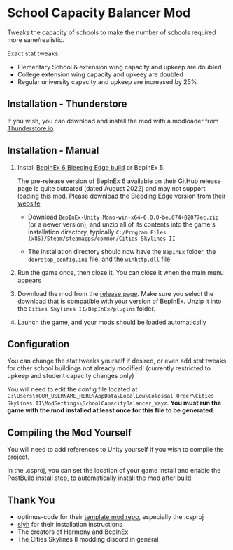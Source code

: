# School Capacity Balancer Mod
 
Tweaks the capacity of schools to make the number of schools required more sane/realistic.

Exact stat tweaks:
* Elementary School & extension wing capacity and upkeep are doubled
* College extension wing capacity and upkeey are doubled
* Regular university capacity and upkeep are increased by 25%
    

## Installation - Thunderstore
If you wish, you can download and install the mod with a modloader from [Thunderstore.io](https://thunderstore.io/c/cities-skylines-ii/p/Wayzware/SchoolCapacityBalancer/).

## Installation - Manual
1. Install [BepInEx 6 Bleeding Edge build](https://builds.bepinex.dev/projects/bepinex_be) or BepInEx 5. 

   The pre-release version of BepInEx 6 available on their GitHub release page is quite outdated (dated August 2022) and may not support loading this mod. Please download the Bleeding Edge version from [their website](https://builds.bepinex.dev/projects/bepinex_be)

   * Download `BepInEx-Unity.Mono-win-x64-6.0.0-be.674+82077ec.zip` (or a newer version), and unzip all of its contents into the game's installation directory, typically `C:/Program Files (x86)/Steam/steamapps/common/Cities Skylines II`

   * The installation directory should now have the `BepInEx` folder, the `doorstop_config.ini` file, and the `winhttp.dll` file

2. Run the game once, then close it. You can close it when the main menu appears

3. Download the mod from the [release page](https://github.com/Wayzware/EducationBalancer/releases). Make sure you select the download that is compatible with your version of BepInEx. Unzip it into the `Cities Skylines II/BepInEx/plugins` folder.

4. Launch the game, and your mods should be loaded automatically

## Configuration
You can change the stat tweaks yourself if desired, or even add stat tweaks for other school buildings not already modified! (currently restricted to upkeep and student capacity changes only)

You will need to edit the config file located at `C:\Users\YOUR_USERNAME_HERE\AppData\LocalLow\Colossal Order\Cities Skylines II\ModSettings\SchoolCapacityBalancer_Wayz`. **You must run the game with the mod installed at least once for this file to be generated**.

## Compiling the Mod Yourself
You will need to add references to Unity yourself if you wish to compile the project.

In the .csproj, you can set the location of your game install and enable the PostBuild install step, to automatically install the mod after build.

## Thank You
* optimus-code for their [template mod repo](https://github.com/optimus-code/Cities2Modding/tree/main), especially the .csproj
* [slyh](https://github.com/slyh) for their installation instructions
* The creators of Harmony and BepInEx
* The Cities Skylines II modding discord in general
